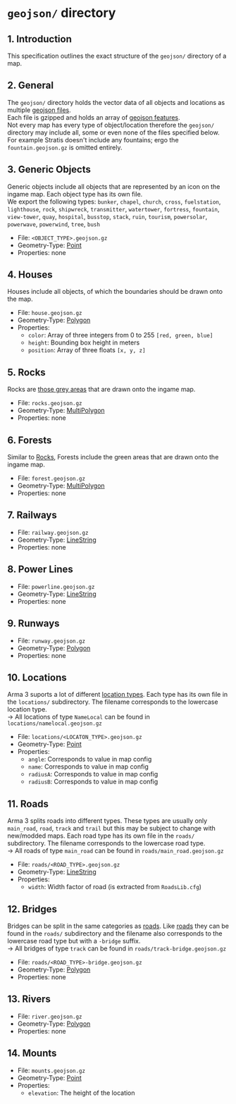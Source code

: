 # `geojson/` directory

## 1. Introduction
This specification outlines the exact structure of the `geojson/` directory of a map.

## 2. General
The `geojson/` directory holds the vector data of all objects and locations as multiple [geojson files](https://en.wikipedia.org/wiki/GeoJSON).  
Each file is gzipped and holds an array of [geojson features](https://tools.ietf.org/html/rfc7946#section-3.2).  
Not every map has every type of object/location therefore the `geojson/` directory may include all, some or even none of the files specified below. For example Stratis doesn't include any fountains; ergo the `fountain.geojson.gz` is omitted entirely.

## 3. Generic Objects
Generic objects include all objects that are represented by an icon on the ingame map. Each object type has its own file.  
We export the following types: `bunker`, `chapel`, `church`, `cross`, `fuelstation`, `lighthouse`, `rock`, `shipwreck`, `transmitter`, `watertower`, `fortress`, `fountain`, `view-tower`, `quay`, `hospital`, `busstop`, `stack`, `ruin`, `tourism`, `powersolar`, `powerwave`, `powerwind`, `tree`, `bush`

- File: `<OBJECT_TYPE>.geojson.gz`
- Geometry-Type: [Point](https://tools.ietf.org/html/rfc7946#section-3.1.2)
- Properties: none

## 4. Houses
Houses include all objects, of which the boundaries should be drawn onto the map. 

- File: `house.geojson.gz`
- Geometry-Type: [Polygon](https://tools.ietf.org/html/rfc7946#section-3.1.6)
- Properties:
    - `color`: Array of three integers from 0 to 255 `[red, green, blue]`
    - `height`: Bounding box height in meters
    - `position`: Array of three floats `[x, y, z]`

## 5. Rocks
Rocks are [those grey areas](./assets/rocks.png) that are drawn onto the ingame map.
- File: `rocks.geojson.gz`
- Geometry-Type: [MultiPolygon](https://tools.ietf.org/html/rfc7946#section-3.1.7)
- Properties: none

## 6. Forests
Similar to [Rocks](#Rocks), Forests include the green areas that are drawn onto the ingame map.
- File: `forest.geojson.gz`
- Geometry-Type: [MultiPolygon](https://tools.ietf.org/html/rfc7946#section-3.1.7)
- Properties: none

## 7. Railways
- File: `railway.geojson.gz`
- Geometry-Type: [LineString](https://tools.ietf.org/html/rfc7946#section-3.1.4)
- Properties: none

## 8. Power Lines
- File: `powerline.geojson.gz`
- Geometry-Type: [LineString](https://tools.ietf.org/html/rfc7946#section-3.1.4)
- Properties: none

## 9. Runways
- File: `runway.geojson.gz`
- Geometry-Type: [Polygon](https://tools.ietf.org/html/rfc7946#section-3.1.6)
- Properties: none

## 10. Locations
Arma 3 suports a lot of different [location types](https://community.bistudio.com/wiki/Location#Location_Types). Each type has its own file in the `locations/` subdirectory. The filename corresponds to the lowercase location type.  
→ All locations of type `NameLocal` can be found in `locations/namelocal.geojson.gz`

- File: `locations/<LOCATON_TYPE>.geojson.gz`
- Geometry-Type: [Point](https://tools.ietf.org/html/rfc7946#section-3.1.2)
- Properties:
    - `angle`: Corresponds to value in map config
    - `name`: Corresponds to value in map config
    - `radiusA`: Corresponds to value in map config
    - `radiusB`: Corresponds to value in map config

## 11. Roads
Arma 3 splits roads into different types. These types are usually only `main_road`, `road`, `track` and `trail` but this may be subject to change with new/modded maps. Each road type has its own file in the `roads/` subdirectory. The filename corresponds to the lowercase road type.  
→ All roads of type `main_road` can be found in `roads/main_road.geojson.gz`

- File: `roads/<ROAD_TYPE>.geojson.gz`
- Geometry-Type: [LineString](https://tools.ietf.org/html/rfc7946#section-3.1.4)
- Properties:
    - `width`: Width factor of road (is extracted from `RoadsLib.cfg`)

## 12. Bridges
Bridges can be split in the same categories as [roads](#11-roads). Like [roads](#11-roads) they can be found in the `roads/` subdirectory and the filename also corresponds to the lowercase road type but with a `-bridge` suffix.  
→ All bridges of type `track` can be found in `roads/track-bridge.geojson.gz`

- File: `roads/<ROAD_TYPE>-bridge.geojson.gz`
- Geometry-Type: [Polygon](https://tools.ietf.org/html/rfc7946#section-3.1.6)
- Properties: none

## 13. Rivers
- File: `river.geojson.gz`
- Geometry-Type: [Polygon](https://tools.ietf.org/html/rfc7946#section-3.1.6)
- Properties: none

## 14. Mounts
- File: `mounts.geojson.gz`
- Geometry-Type: [Point](https://tools.ietf.org/html/rfc7946#section-3.1.2)
- Properties:
    - `elevation`: The height of the location